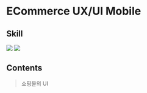# ECommerce UX/UI Mobile

## Skill

<p>
<img src="https://img.shields.io/badge/ReactNative-0088CC?style=flat-square&logo=React&logoColor=white"/>
<img src="https://img.shields.io/badge/JavaScript-F7DF1E?style=flat-square&logo=JavaScript&logoColor=white"/>
</p>

## Contents
> 쇼핑몰의 UI 
